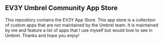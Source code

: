 ## EV3Y Umbrel Community App Store

This repository contains the EV3Y App Store. This app store is a collection of custom apps that are not maintained by the Umbrel team. It is maintained by me and feature a list of apps that I use myself but would love to see in Umbrel. Thanks and hope you enjoy!